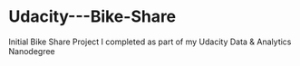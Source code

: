 # Udacity---Bike-Share
Initial Bike Share Project I completed as part of my Udacity Data &amp; Analytics Nanodegree
